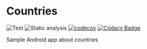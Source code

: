 # Countries
![Test](https://github.com/overpas/Countries/workflows/Test/badge.svg)
![Static analysis](https://github.com/overpas/Countries/workflows/Static%20analysis/badge.svg)
[![codecov](https://codecov.io/gh/overpas/Countries/branch/master/graph/badge.svg)](https://codecov.io/gh/overpas/Countries)
[![Codacy Badge](https://app.codacy.com/project/badge/Grade/e2ee595426aa424a919df42cc459910d)](https://www.codacy.com/gh/overpas/Countries/dashboard?utm_source=github.com&amp;utm_medium=referral&amp;utm_content=overpas/Countries&amp;utm_campaign=Badge_Grade)

Sample Android app about countries
